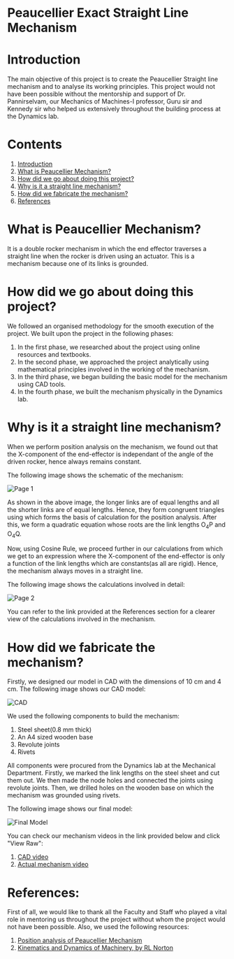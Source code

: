  # Peaucellier Exact Straight Line Mechanism

# <a name="1"></a>Introduction
The main objective of this project is to create the Peaucellier Straight line mechanism and to analyse its working principles. This project would not have been possible without the mentorship and support of Dr. Pannirselvam, our Mechanics of Machines-I professor, Guru sir and Kennedy sir who helped us extensively throughout the building process at the Dynamics lab.
# Contents
1. [Introduction](#1)
2. [What is Peaucellier Mechanism?](#2)
3. [How did we go about doing this project?](#3)
4. [Why is it a straight line mechanism?](#4)
5. [How did we fabricate the mechanism?](#5)
6. [References](#6)
# <a name="2"></a>What is Peaucellier Mechanism?
It is a double rocker mechanism in which the end effector traverses a straight line when the rocker is driven using an actuator. This is a mechanism because one of its links is grounded.
# <a name="3"></a>How did we go about doing this project?
We followed an organised methodology for the smooth execution of the project. We built upon the project in the following phases:
1. In the first phase, we researched about the project using online resources and textbooks.
2. In the second phase, we approached the project analytically using mathematical principles involved in the working of the mechanism.
3. In the third phase, we began building the basic model for the mechanism using CAD tools.
4. In the fourth phase, we built the mechanism physically in the Dynamics lab.
# <a name="4"></a>Why is it a straight line mechanism?
When we perform position analysis on the mechanism, we found out that the X-component of the end-effector is independant of the angle of the driven rocker, hence always remains constant.

The following image shows the schematic of the mechanism:

![Page 1](https://github.com/Rajiv2605/Peaucellier-Mechanism/blob/master/mechanism_screenshot.PNG)

As shown in the above image, the longer links are of equal lengths and all the shorter links are of equal lengths. Hence, they form congruent triangles using which forms the basis of calculation for the position analysis. After this, we form a quadratic equation whose roots are the link lengths O<sub>4</sub>P and O<sub>4</sub>Q.

Now, using Cosine Rule, we proceed further in our calculations from which we get to an expression where the X-component of the end-effector is only a function of the link lengths which are constants(as all are rigid). Hence, the mechanism always moves in a straight line.

The following image shows the calculations involved in detail:

![Page 2](https://github.com/Rajiv2605/Peaucellier-Mechanism/blob/master/analysis_2.png)

You can refer to the link provided at the References section for a clearer view of the calculations involved in the mechanism.

# <a name="5"></a>How did we fabricate the mechanism?
Firstly, we designed our model in CAD with the dimensions of 10 cm and 4 cm. The following image shows our CAD model:

![CAD](https://github.com/Rajiv2605/Peaucellier-Mechanism/blob/master/cad.PNG)

We used the following components to build the mechanism:
1. Steel sheet(0.8 mm thick)
2. An A4 sized wooden base
3. Revolute joints
4. Rivets

All components were procured from the Dynamics lab at the Mechanical Department. Firstly, we marked the link lengths on the steel sheet and cut them out. We then made the node holes and connected the joints using revolute joints. Then, we drilled holes on the wooden base on which the mechanism was grounded using rivets.

The following image shows our final model:

![Final Model](https://github.com/Rajiv2605/Peaucellier-Mechanism/blob/master/actual_2.png)

You can check our mechanism videos in the link provided below and click "View Raw":
1. [CAD video](https://github.com/Rajiv2605/Peaucellier-Mechanism/blob/master/CAD%20video.mp4)
2. [Actual mechanism video](https://github.com/Rajiv2605/Peaucellier-Mechanism/blob/master/Final%20mechanism%20video.mp4)

# <a name="6"></a>References:
First of all, we would like to thank all the Faculty and Staff who played a vital role in mentoring us throughout the project without whom the project would not have been possible. Also, we used the following resources:
1. [Position analysis of Peaucellier Mechanism](http://me.lsu.edu/~ram/TEACHING/kinematics/Peaucellier.pdf)
2. [Kinematics and Dynamics of Machinery, by RL Norton](https://www.amazon.com/Design-Machinery-Robert-L-Norton/dp/0071236716)
